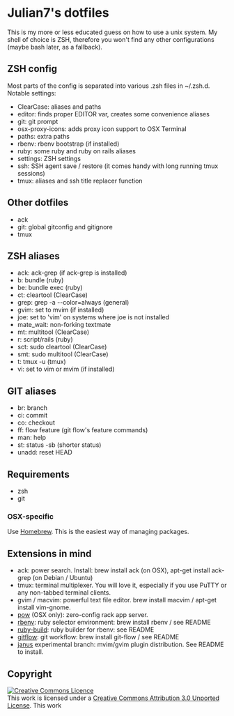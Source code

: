# Julian7's dotfiles

This is my more or less educated guess on how to use a unix system. My shell of choice is ZSH, therefore you won't find any other configurations (maybe bash later, as a fallback).

## ZSH config

Most parts of the config is separated into various .zsh files in ~/.zsh.d. Notable settings:

* ClearCase: aliases and paths
* editor: finds proper EDITOR var, creates some convenience aliases
* git: git prompt
* osx-proxy-icons: adds proxy icon support to OSX Terminal
* paths: extra paths
* rbenv: rbenv bootstrap (if installed)
* ruby: some ruby and ruby on rails aliases
* settings: ZSH settings
* ssh: SSH agent save / restore (it comes handy with long running tmux sessions)
* tmux: aliases and ssh title replacer function

## Other dotfiles

* ack
* git: global gitconfig and gitignore
* tmux

## ZSH aliases

* ack: ack-grep (if ack-grep is installed)
* b: bundle (ruby)
* be: bundle exec (ruby)
* ct: cleartool (ClearCase)
* grep: grep -a --color=always (general)
* gvim: set to mvim (if installed)
* joe: set to 'vim' on systems where joe is not installed
* mate\_wait: non-forking textmate
* mt: multitool (ClearCase)
* r: script/rails (ruby)
* sct: sudo cleartool (ClearCase)
* smt: sudo multitool (ClearCase)
* t: tmux -u (tmux)
* vi: set to vim or mvim (if installed)

## GIT aliases

* br: branch
* ci: commit
* co: checkout
* ff: flow feature (git flow's feature commands)
* man: help
* st: status -sb (shorter status)
* unadd: reset HEAD

## Requirements

* zsh
* git

### OSX-specific

Use [Homebrew](http://mxcl.github.com/homebrew/). This is the easiest way of managing packages.

## Extensions in mind

* ack: power search. Install: brew install ack (on OSX), apt-get install ack-grep (on Debian / Ubuntu)
* tmux: terminal multiplexer. You will love it, especially if you use PuTTY or any non-tabbed terminal clients.
* gvim / macvim: powerful text file editor. brew install macvim / apt-get install vim-gnome.
* [pow](http://pow.cx) (OSX only): zero-config rack app server.
* [rbenv](https://github.com/sstephenson/rbenv): ruby selector environment: brew install rbenv / see README
* [ruby-build](https://github.com/sstephenson/ruby-build): ruby builder for rbenv: see README
* [gitflow](https://github.com/nvie/gitflow): git workflow: brew install git-flow / see README
* [janus](https://github.com/carlhuda/janus/tree/experimental) experimental branch: mvim/gvim plugin distribution. See README to install.

## Copyright

[![Creative Commons Licence](http://i.creativecommons.org/l/by/3.0/88x31.png)](http://creativecommons.org/licenses/by/3.0/)  
This work is licensed under a [Creative Commons Attribution 3.0 Unported License](http://creativecommons.org/licenses/by/3.0/).
This work 
